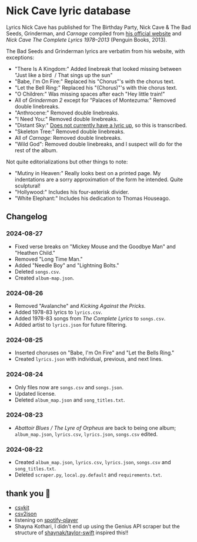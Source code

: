 # Nick Cave lyric database

Lyrics Nick Cave has published for The Birthday Party, Nick Cave & The Bad Seeds, Grinderman, and *Carnage* compiled from [his official website](https://www.nickcave.com/lyrics/) and *Nick Cave The Complete Lyrics 1978–2013* (Penguin Books, 2013).

The Bad Seeds and Grinderman lyrics are verbatim from his website, with exceptions:

- "There Is A Kingdom:" Added linebreak that looked missing between "Just like a bird  / That sings up the sun"
- "Babe, I'm On Fire:" Replaced his "Chorus"'s with the chorus text.
- "Let the Bell Ring:" Replaced his "(Chorus)"'s with thie chorus text.
- "O Children:" Was missing spaces after each "Hey little train!"
- All of *Grinderman 2* except for "Palaces of Montezuma:" Removed double linebreaks.
- "Anthrocene:" Removed double linebreaks.
- "I Need You:" Removed double linebreaks.
- "Distant Sky:" [Does not currently have a lyric up](https://www.nickcave.com/lyric/distant-sky/), so this is transcribed.
- "Skeleton Tree:" Removed double linebreaks.
- All of *Carnage*: Removed double linebreaks.
- "Wild God": Removed double linebreaks, and I suspect will do for the rest of the album.

Not quite editorializations but other things to note:

- "Mutiny in Heaven:" Really looks best on a printed page. My indentations are a sorry approximation of the form he intended. Quite sculptural!
- "Hollywood:" Includes his four-asterisk divider.
- "White Elephant:" Includes his dedication to Thomas Houseago.

## Changelog

### 2024-08-27
- Fixed verse breaks on "Mickey Mouse and the Goodbye Man" and "Heathen Child."
- Removed "Long Time Man."
- Added "Needle Boy" and "Lightning Bolts."
- Deleted `songs.csv`.
- Created `album-map.json`.

### 2024-08-26
- Removed "Avalanche" and *Kicking Against the Pricks*.
- Added 1978-83 lyrics to `lyrics.csv`.
- Added 1978-83 songs from *The Complete Lyrics* to `songs.csv`.
- Added artist to `lyrics.json` for future filtering.

### 2024-08-25
- Inserted choruses on "Babe, I'm On Fire" and "Let the Bells Ring."
- Created `lyrics.json` with individual, previous, and next lines.

### 2024-08-24
- Only files now are `songs.csv` and `songs.json`.
- Updated license.
- Deleted `album_map.json` and `song_titles.txt`.

### 2024-08-23
- *Abattoir Blues / The Lyre of Orpheus* are back to being one album;
    `album_map.json`, `lyrics.csv`, `lyrics.json`, `songs.csv` edited.

### 2024-08-22
- Created `album_map.json`, `lyrics.csv`, `lyrics.json`, `songs.csv` and `song_titles.txt`.
- Deleted `scraper.py`, `local.py.default` and `requirements.txt`.

## thank you 🫶

- [csvkit](https://github.com/wireservice/csvkit)
- [csv2json](https://github.com/julien-f/csv2json)
- listening on [spotify-player](https://github.com/aome510/spotify-player)
- Shayna Kothari, I didn't end up using the Genius API scraper but the structure of [shaynak/taylor-swift](https://github.com/shaynak/taylor-swift) inspired this!!
